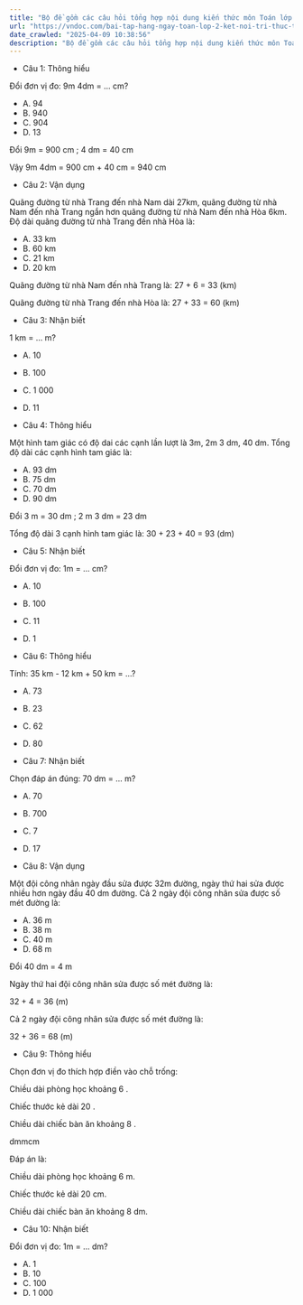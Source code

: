 ```yaml
---
title: "Bộ đề gồm các câu hỏi tổng hợp nội dung kiến thức môn Toán lớp 2 đã học ở Tuần 27: Đề - xi - mét. Mét. Ki-lô-mét trong chương trình Toán lớp 2 Tập 2 Kết nối tri thức, giúp các em ôn tập và luyện giải các dạng bài tập Toán lớp 2. Mời các em cùng luyện tập."
url: "https://vndoc.com/bai-tap-hang-ngay-toan-lop-2-ket-noi-tri-thuc-tuan-27-thu-3-339274"
date_crawled: "2025-04-09 10:38:56"
description: "Bộ đề gồm các câu hỏi tổng hợp nội dung kiến thức môn Toán lớp 2 đã học ở Tuần 27: Đề - xi - mét. Mét. Ki-lô-mét trong chương trình Toán lớp 2 Tập 2 Kết nối tri thức, giúp các em ôn tập và luyện giải các dạng bài tập Toán lớp 2. Mời các em cùng luyện tập."
---
```


* Câu 1:  Thông hiểu

Đổi đơn vị đo: 9m 4dm = ... cm?

  * A. 94 
  * B. 940 
  * C. 904 
  * D. 13 



Đổi 9m = 900 cm ; 4 dm = 40 cm

Vậy 9m 4dm = 900 cm + 40 cm = 940 cm

* Câu 2:  Vận dụng

Quãng đường từ nhà Trang đến nhà Nam dài 27km, quãng đường từ nhà Nam đến nhà Trang ngắn hơn quãng đường từ nhà Nam đến nhà Hòa 6km. Độ dài quãng đường từ nhà Trang đến nhà Hòa là:

  * A. 33 km 
  * B. 60 km 
  * C. 21 km 
  * D. 20 km 



Quãng đường từ nhà Nam đến nhà Trang là: 27 + 6 = 33 (km)

Quãng đường từ nhà Trang đến nhà Hòa là: 27 + 33 = 60 (km)

* Câu 3:  Nhận biết

1 km = ... m?

  * A. 10 
  * B. 100 
  * C. 1 000 
  * D. 11 



* Câu 4:  Thông hiểu

Một hình tam giác có độ dai các cạnh lần lượt là 3m, 2m 3 dm, 40 dm. Tổng độ dài các cạnh hình tam giác là:

  * A. 93 dm 
  * B. 75 dm 
  * C. 70 dm 
  * D. 90 dm 



Đổi 3 m = 30 dm ; 2 m 3 dm = 23 dm

Tổng độ dài 3 cạnh hình tam giác là: 30 + 23 + 40 = 93 (dm)

* Câu 5:  Nhận biết

Đổi đơn vị đo: 1m = ... cm?

  * A. 10 
  * B. 100 
  * C. 11 
  * D. 1 



* Câu 6:  Thông hiểu

Tính: 35 km - 12 km + 50 km = ...?

  * A. 73 
  * B. 23 
  * C. 62 
  * D. 80 



* Câu 7:  Nhận biết

Chọn đáp án đúng: 70 dm = ... m?

  * A. 70 
  * B. 700 
  * C. 7 
  * D. 17 



* Câu 8:  Vận dụng

Một đội công nhân ngày đầu sửa được 32m đường, ngày thứ hai sửa được nhiều hơn ngày đầu 40 dm đường. Cả 2 ngày đội công nhân sửa được số mét đường là:

  * A. 36 m 
  * B. 38 m 
  * C. 40 m 
  * D. 68 m 



Đổi 40 dm = 4 m

Ngày thứ hai đội công nhân sửa được số mét đường là:

32 + 4 = 36 (m)

Cả 2 ngày đội công nhân sửa được số mét đường là:

32 + 36 = 68 (m)

* Câu 9:  Thông hiểu

Chọn đơn vị đo thích hợp điền vào chỗ trống:

Chiều dài phòng học khoảng 6 .

Chiếc thước kẻ dài 20 .

Chiều dài chiếc bàn ăn khoảng 8 .

dmmcm

Đáp án là:

Chiều dài phòng học khoảng 6 m.

Chiếc thước kẻ dài 20 cm.

Chiều dài chiếc bàn ăn khoảng 8 dm.

* Câu 10:  Nhận biết

Đổi đơn vị đo: 1m = ... dm?

  * A. 1 
  * B. 10 
  * C. 100 
  * D. 1 000 


